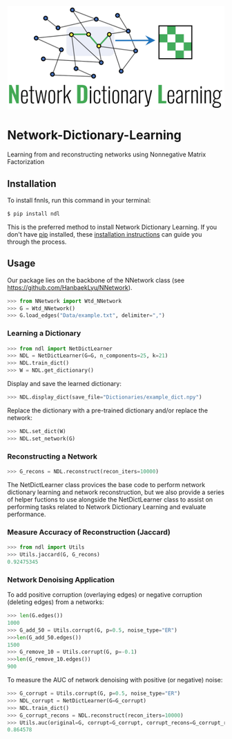 <p align="center">
<img width="600" src="https://github.com/jvendrow/Network-Dictionary-Learning/blob/master/NDL_logo.png" alt="logo">
</p>


# Network-Dictionary-Learning
Learning from and reconstructing networks using Nonnegative Matrix Factorization

## Installation

To install fnnls, run this command in your terminal:

```bash
$ pip install ndl
```

This is the preferred method to install Network Dictionary Learning. If you don't have [pip](https://pip.pypa.io) installed, these [installation instructions](http://docs.python-guide.org/en/latest/starting/installation/) can guide you through the process.

## Usage

Our package lies on the backbone of the NNetwork class (see https://github.com/HanbaekLyu/NNetwork). 

```python
>>> from NNetwork import Wtd_NNetwork
>>> G = Wtd_NNetwork()
>>> G.load_edges("Data/example.txt", delimiter=",")
```
### Learning a Dictionary

```python
>>> from ndl import NetDictLearner
>>> NDL = NetDictLearner(G=G, n_components=25, k=21)
>>> NDL.train_dict()
>>> W = NDL.get_dictionary()
```

Display and save the learned dictionary:
```python
>>> NDL.display_dict(save_file="Dictionaries/example_dict.npy")
```

Replace the dictionary with a pre-trained dictionary and/or replace the network:
```python
>>> NDL.set_dict(W)
>>> NDL.set_network(G)
```
### Reconstructing a Network

```python
>>> G_recons = NDL.reconstruct(recon_iters=10000)
```

The NetDictLearner class provices the base code to perform network dictionary learning and network reconstruction, but we also provide a series of helper fuctions to use alongside the NetDictLearner class to assist on performing tasks related to Network Dictionary Learning and evaluate performance. 

### Measure Accuracy of Reconstruction (Jaccard)

```python
>>> from ndl import Utils
>>> Utils.jaccard(G, G_recons)
0.92475345
```

### Network Denoising Application

To add positive corruption (overlaying edges) or negative corruption (deleting edges) from a networks:
```python
>>> len(G.edges())
1000
>>> G_add_50 = Utils.corrupt(G, p=0.5, noise_type="ER")
>>>len(G_add_50.edges())
1500
>>> G_remove_10 = Utils.corrupt(G, p=-0.1)
>>>len(G_remove_10.edges())
900
```

To measure the AUC of network denoising with positive (or negative) noise:
```python
>>> G_corrupt = Utils.corrupt(G, p=0.5, noise_type="ER")
>>> NDL_corrupt = NetDictLearner(G=G_corrupt)
>>> NDL.train_dict()
>>> G_corrupt_recons = NDL.reconstruct(recon_iters=10000)
>>> Utils.auc(original=G, corrupt=G_corrupt, corrupt_recons=G_corrupt_recons, type="positive")
0.864578
```



